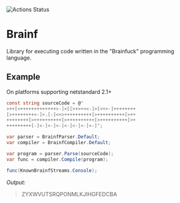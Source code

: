 ![Actions Status](https://github.com/aikidos/Brainf/workflows/build/badge.svg)

Brainf
===

Library for executing code written in the "Brainfuck" programming language.

Example
---

On platforms supporting netstandard 2.1+

```csharp
const string sourceCode = @"
>++[<+++++++++++++>-]<[[>+>+<<-]>[<+>-]++++++++
[>++++++++<-]>.[-]<<>++++++++++[>++++++++++[>++
++++++++[>++++++++++[>++++++++++[>++++++++++[>+
+++++++++[-]<-]<-]<-]<-]<-]<-]<-]";

var parser = BrainfParser.Default;
var compiler = BrainfCompiler.Default;

var program = parser.Parse(sourceCode);
var func = compiler.Compile(program);

func(KnownBrainfStreams.Console);
```

*Output:*
> ZYXWVUTSRQPONMLKJIHGFEDCBA
